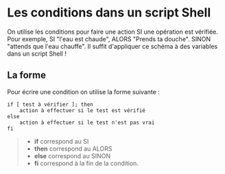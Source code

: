 # Les conditions dans un script Shell

On utilise les conditions pour faire une action SI une opération est vérifiée. Pour exemple, SI "l'eau est chaude", ALORS "Prends ta douche". SINON "attends que l'eau chauffe". Il suffit d'appliquer ce schéma à des variables dans un script Shell ! 

## La forme

Pour écrire une condition on utilise la forme suivante : 

    if [ test à vérifier ]; then
        action à effectuer si le test est vérifié
    else 
        action à effectuer si le test n'est pas vrai
    fi

> * **if** correspond au SI
> * **then** correspond au ALORS
> * **else** correspond au SINON
> * **fi** correspond à la fin de la condition.

